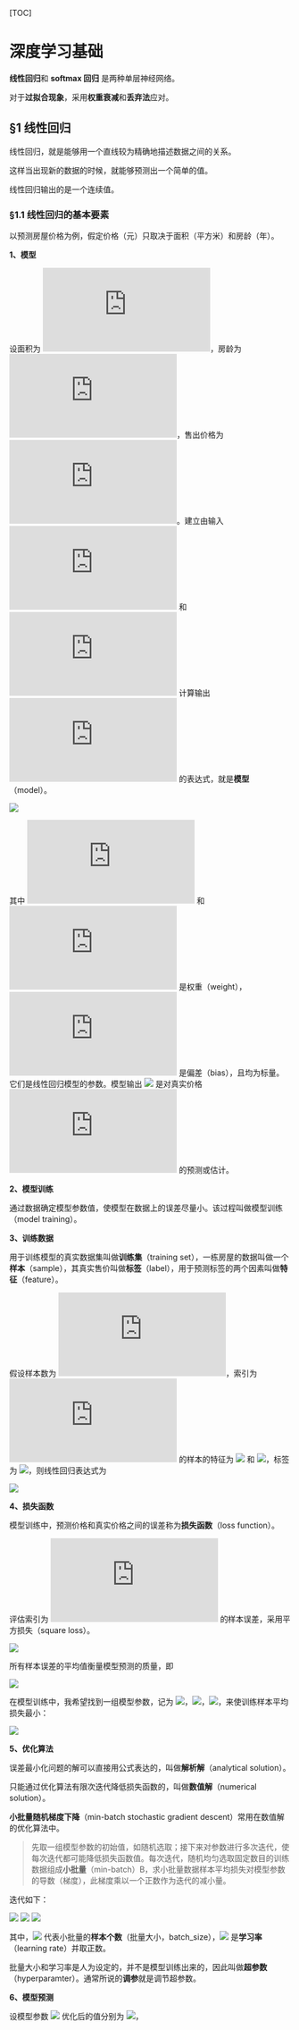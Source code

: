 [TOC]

# 深度学习基础

**线性回归**和 **softmax 回归** 是两种单层神经网络。

对于**过拟合现象**，采用**权重衰减**和**丢弃法**应对。

## &sect;1 线性回归

线性回归，就是能够用一个直线较为精确地描述数据之间的关系。

这样当出现新的数据的时候，就能够预测出一个简单的值。

线性回归输出的是一个连续值。

### &sect;1.1 线性回归的基本要素

以预测房屋价格为例，假定价格（元）只取决于面积（平方米）和房龄（年）。

**1、模型**

设面积为 ![](http://latex.codecogs.com/gif.latex?x_1)，房龄为 ![](http://latex.codecogs.com/gif.latex?x_2)，售出价格为 ![](http://latex.codecogs.com/gif.latex?y)。建立由输入 ![](http://latex.codecogs.com/gif.latex?x_1) 和 ![](http://latex.codecogs.com/gif.latex?x_2) 计算输出 ![](http://latex.codecogs.com/gif.latex?y) 的表达式，就是**模型**（model）。

![](http://latex.codecogs.com/gif.latex?\hat{y}=x_1w_1+x_2w_2+b)

其中 ![](http://latex.codecogs.com/gif.latex?w_1) 和 ![](http://latex.codecogs.com/gif.latex?w_2) 是权重（weight），![](http://latex.codecogs.com/gif.latex?b) 是偏差（bias），且均为标量。它们是线性回归模型的参数。模型输出 ![](http://latex.codecogs.com/gif.latex?\hat{y}) 是对真实价格 ![](http://latex.codecogs.com/gif.latex?y) 的预测或估计。

**2、模型训练**

通过数据确定模型参数值，使模型在数据上的误差尽量小。该过程叫做模型训练（model training）。

**3、训练数据**

用于训练模型的真实数据集叫做**训练集**（training set），一栋房屋的数据叫做一个**样本**（sample），其真实售价叫做**标签**（label），用于预测标签的两个因素叫做**特征**（feature）。

假设样本数为 ![](http://latex.codecogs.com/gif.latex?n)，索引为 ![](http://latex.codecogs.com/gif.latex?i) 的样本的特征为 ![](http://latex.codecogs.com/gif.latex?x_1^{(i)}) 和 ![](http://latex.codecogs.com/gif.latex?x_2^{\(i\)})，标签为 ![](http://latex.codecogs.com/gif.latex?y^{\(i\)})，则线性回归表达式为

![](http://latex.codecogs.com/gif.latex?\hat{y}^{(i)}=x_1^{(i)}w_1+x_2^{(i)}w_2+b)

 **4、损失函数**

模型训练中，预测价格和真实价格之间的误差称为**损失函数**（loss function）。

评估索引为 ![](http://latex.codecogs.com/gif.latex?i) 的样本误差，采用平方损失（square loss）。

<img src="http://latex.codecogs.com/gif.latex?l^{(i)}(w_1,w_2,b)=\frac{1}{2}(\hat{y}^{(i)}-y^i)^2"/>

所有样本误差的平均值衡量模型预测的质量，即

<img src="http://latex.codecogs.com/gif.latex?l(w_1,w_2,b)=\frac{1}{n}\sum_{i=1}^nl^{(i)}(w_1,w_2,b)=\frac{1}{n}\sum_{i=1}^n\frac{1}{2}(x_1^{(i)}w_1+x_2^{(i)}w_2+b-y^{(i)})^2"/>

在模型训练中，我希望找到一组模型参数，记为 <img src="http://latex.codecogs.com/gif.latex?w_1^*"/>，<img src="http://latex.codecogs.com/gif.latex?w_2^*"/>，<img src="http://latex.codecogs.com/gif.latex?b^*"/>，来使训练样本平均损失最小：

<img src="http://latex.codecogs.com/gif.latex?w_1^*,w_2^*,b^*=\mathop{\rm{argmin}}\limits_{w_1,w_2,b}\;l(w_1,w_2,b)"/>

**5、优化算法**

误差最小化问题的解可以直接用公式表达的，叫做**解析解**（analytical solution）。

只能通过优化算法有限次迭代降低损失函数的，叫做**数值解**（numerical solution）。

**小批量随机梯度下降**（min-batch stochastic gradient descent）常用在数值解的优化算法中。

> 先取一组模型参数的初始值，如随机选取；接下来对参数进行多次迭代，使每次迭代都可能降低损失函数值。每次迭代，随机均匀选取固定数目的训练数据组成**小批量**（min-batch）B，求小批量数据样本平均损失对模型参数的导数（梯度），此梯度乘以一个正数作为迭代的减小量。

迭代如下：

<img src="http://latex.codecogs.com/gif.latex?w_1=w_1-\frac{\eta}{|B|}\sum_{i\in{B}}\frac{\partial l^{(i)}(w_1,w_2,b)}{\partial w_1}"/>

<img src="http://latex.codecogs.com/gif.latex?w_2=w_2-\frac{\eta}{|B|}\sum_{i\in{B}}\frac{\partial l^{(i)}(w_1,w_2,b)}{\partial w_2}=w_2-\frac{\eta}{|B|}\sum_{i\in{B}}x_2^{(i)}\left(x_1^{(i)}w_1+x_2^{(i)}w_2+b-y^{(i)} \right)"/>

<img src="http://latex.codecogs.com/gif.latex?b=b-\frac{\eta}{|B|}\sum_{i\in{B}}\frac{\partial l^{(i)}(w_1,w_2,b)}{\partial b}=b-\frac{\eta}{|B|}\sum_{i\in{B}}\left(x_1^{(i)}w_1+x_2^{(i)}w_2+b-y^{(i)} \right)"/>

其中，<img src='http://latex.codecogs.com/gif.latex?|B|'/> 代表小批量的**样本个数**（批量大小，batch_size），<img src='http://latex.codecogs.com/gif.latex?\eta'/> 是**学习率**（learning rate）并取正数。

批量大小和学习率是人为设定的，并不是模型训练出来的，因此叫做**超参数**（hyperparamter）。通常所说的**调参**就是调节超参数。

**6、模型预测**

设模型参数 <img src="http://latex.codecogs.com/gif.latex?w_1, w_2, b"/> 优化后的值分别为 <img src="http://latex.codecogs.com/gif.latex?w_1^*, w_2^*, b^*"/>，

